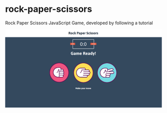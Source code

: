 # rock-paper-scissors
Rock Paper Scissors JavaScript Game, developed by following a tutorial


![Image description](https://github.com/hattomhub/rock-paper-scissors/blob/master/images/rps.png)
